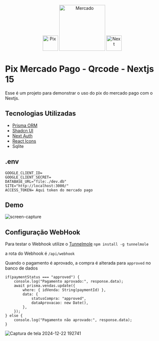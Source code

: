 <p align="center">
<img src="https://github.com/user-attachments/assets/333e8789-6f37-4d62-a731-64ce60ec3ed7" width="50" title="Pix" alt="Pix"/>
<img src="https://github.com/user-attachments/assets/d8d4bc61-a7a5-433f-aab2-5b7d4c7bece0" width="150" title="Mercado" alt="Mercado"/>
<img src="https://github.com/user-attachments/assets/fba816db-6ac8-4c83-86d9-32b58ad6ed9e" width="50" title="Next" alt="Next"/>
</p>

# Pix Mercado Pago - Qrcode - Nextjs 15
Esse é um projeto para demonstrar o uso do pix do mercado pago com o Nextjs.

## Tecnologias Utilizadas
- <a href="https://www.prisma.io/">Prisma ORM</a>
- <a href="https://ui.shadcn.com/">Shadcn UI</a>
- <a href="https://next-auth.js.org/">Next Auth</a>
- <a href="https://react-icons.github.io/react-icons/">React Icons</a>
- Sqlite
## .env
```
GOOGLE_CLIENT_ID=
GOOGLE_CLIENT_SECRET=
DATABASE_URL="file:./dev.db"
SITE="http://localhost:3000/"
ACCESS_TOKEN= Aqui token do mercado pago
```
## Demo

![screen-capture](https://github.com/user-attachments/assets/e2463f96-93f7-442f-9bde-24609a013699)

## Configuração WebHook

Para testar o Webhook utilize o <a href="https://tunnelmole.com/">Tunnelmole</a>
```npm install -g tunnelmole```

a rota do Webhook é ```/api/webhook```

Quando o pagamento é aprovado, a compra é alterada para ```approved``` no banco de dados

```
if(paymentStatus === "approved") {
    console.log("Pagamento aprovado:", response.data);
    await prisma.vendas.update({
        where: { idVenda: String(paymentId) },
        data: {
            statusCompra: "approved",
            dataAprovacao: new Date(),
        },
    });
} else {
    console.log("Pagamento não aprovado:", response.data);
}
```


![Captura de tela 2024-12-22 192741](https://github.com/user-attachments/assets/7af93335-da8c-4758-9180-ab5add904af7)


